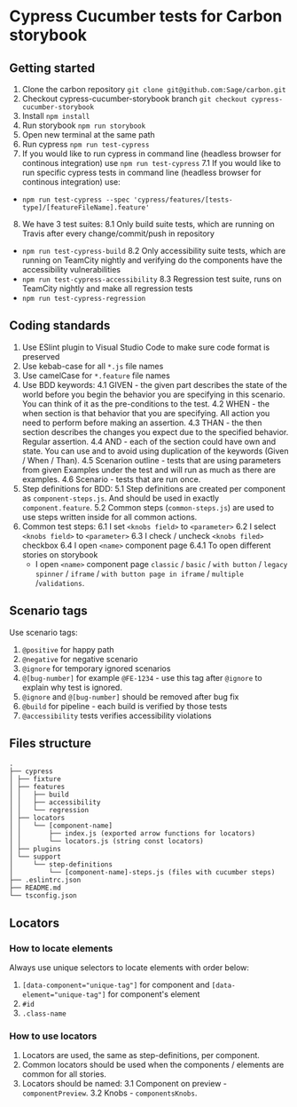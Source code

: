 # Cypress Cucumber tests for Carbon storybook

## Getting started
1. Clone the carbon repository `git clone git@github.com:Sage/carbon.git`
2. Checkout cypress-cucumber-storybook branch `git checkout cypress-cucumber-storybook`
3. Install `npm install`
4. Run storybook `npm run storybook`
5. Open new terminal at the same path
6. Run cypress `npm run test-cypress`
7. If you would like to run cypress in command line (headless browser for continous integration) use `npm run test-cypress`
7.1 If you would like to run specific cypress tests in command line (headless browser for continous integration) use:
  - `npm run test-cypress --spec 'cypress/features/[tests-type]/[featureFileName].feature'`
8. We have 3 test suites:
8.1 Only build suite tests, which are running on Travis after every change/commit/push in repository
  - `npm run test-cypress-build`
8.2 Only accessibility suite tests, which are running on TeamCity nightly and verifying do the components have the accessibility vulnerabilities
  - `npm run test-cypress-accessibility`
8.3 Regression test suite, runs on TeamCity nightly and make all regression tests
  - `npm run test-cypress-regression`

## Coding standards
1. Use ESlint plugin to Visual Studio Code to make sure code format is preserved
2. Use kebab-case for all `*.js` file names
3. Use camelCase for `*.feature` file names
4. Use BDD keywords:
  4.1 GIVEN - the given part describes the state of the world before you begin the behavior you are specifying in this scenario. You can think of it as the pre-conditions to the test.
  4.2 WHEN - the when section is that behavior that you are specifying. All action you need to perform before making an assertion.
  4.3 THAN - the then section describes the changes you expect due to the specified behavior. Regular assertion.
  4.4 AND - each of the section could have own and state. You can use and to avoid using duplication of the keywords (Given / When / Than).
  4.5 Scenarion outline - tests that are using parameters from given Examples under the test and will run as much as there are examples.
  4.6 Scenario - tests that are run once.
5. Step definitions for BDD:
  5.1 Step definitions are created per component as `component-steps.js`. And should be used in exactly `component.feature`.
  5.2 Common steps (`common-steps.js`) are used to use steps written inside for all common actions.
6. Common test steps:
  6.1 I set `<knobs field>` to `<parameter>`
  6.2 I select `<knobs field>` to `<parameter>`
  6.3 I check / uncheck `<knobs filed>` checkbox
  6.4 I open `<name>` component page
    6.4.1 To open different stories on storybook
      - I open `<name>` component page `classic` / `basic` / `with button` / `legacy spinner` / `iframe` / `with button page in iframe` / `multiple` /`validations`.

## Scenario tags
Use scenario tags:
1. `@positive` for happy path
2. `@negative` for negative scenario
3. `@ignore` for temporary ignored scenarios
4. `@[bug-number]` for example `@FE-1234` - use this tag after `@ignore` to explain why test is ignored.
5. `@ignore` and `@[bug-number]` should be removed after bug fix
6. `@build` for pipeline - each build is verified by those tests
7. `@accessibility` tests verifies accessibility violations

## Files structure
```
.
├── cypress
│ ├── fixture
│ ├── features
│ │   ├── build
│ │   ├── accessibility
│ │   └── regression
│ ├── locators
│ │   └── [component-name]
│ │       ├── index.js (exported arrow functions for locators)
│ │       └── locators.js (string const locators)
│ ├── plugins
│ └── support
│     └── step-definitions
│         └── [component-name]-steps.js (files with cucumber steps)
├── .eslintrc.json
├── README.md
└── tsconfig.json
```

## Locators
### How to locate elements
Always use unique selectors to locate elements with order below:
1. `[data-component="unique-tag"]` for component and `[data-element="unique-tag"]` for component's element
2. `#id`
3. `.class-name`
### How to use locators
1. Locators are used, the same as step-definitions, per component.
2. Common locators should be used when the components / elements are common for all stories.
3. Locators should be named:
  3.1 Component on preview - `componentPreview`.
  3.2 Knobs - `componentsKnobs`.